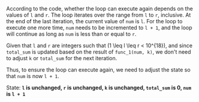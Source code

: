 According to the code, whether the loop can execute again depends on the values of `l` and `r`. The loop iterates over the range from `l` to `r`, inclusive. At the end of the last iteration, the current value of `num` is `l`. For the loop to execute one more time, `num` needs to be incremented to `l + 1`, and the loop will continue as long as `num` is less than or equal to `r`.

Given that `l` and `r` are integers such that \(1 \leq l \leq r < 10^{18}\), and since `total_sum` is updated based on the result of `func_1(num, k)`, we don't need to adjust `k` or `total_sum` for the next iteration.

Thus, to ensure the loop can execute again, we need to adjust the state so that `num` is now `l + 1`. 

State: **`l` is unchanged, `r` is unchanged, `k` is unchanged, `total_sum` is 0, `num` is `l + 1`**
